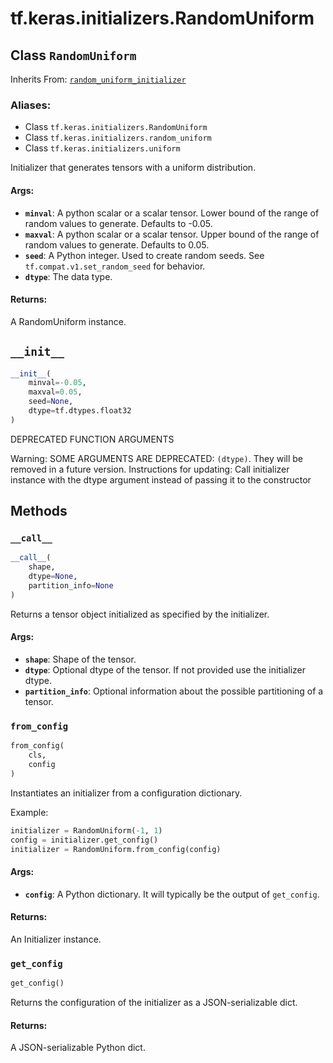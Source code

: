 <div itemscope itemtype="http://developers.google.com/ReferenceObject">
<meta itemprop="name" content="tf.keras.initializers.RandomUniform" />
<meta itemprop="path" content="Stable" />
<meta itemprop="property" content="__call__"/>
<meta itemprop="property" content="__init__"/>
<meta itemprop="property" content="from_config"/>
<meta itemprop="property" content="get_config"/>
</div>

# tf.keras.initializers.RandomUniform

## Class `RandomUniform`

Inherits From: [`random_uniform_initializer`](../../../tf/random_uniform_initializer.md)

### Aliases:

* Class `tf.keras.initializers.RandomUniform`
* Class `tf.keras.initializers.random_uniform`
* Class `tf.keras.initializers.uniform`

Initializer that generates tensors with a uniform distribution.

#### Args:

* <b>`minval`</b>: A python scalar or a scalar tensor. Lower bound of the range of
    random values to generate. Defaults to -0.05.
* <b>`maxval`</b>: A python scalar or a scalar tensor. Upper bound of the range of
    random values to generate. Defaults to 0.05.
* <b>`seed`</b>: A Python integer. Used to create random seeds. See
    `tf.compat.v1.set_random_seed` for behavior.
* <b>`dtype`</b>: The data type.
  

#### Returns:

A RandomUniform instance.

<h2 id="__init__"><code>__init__</code></h2>

``` python
__init__(
    minval=-0.05,
    maxval=0.05,
    seed=None,
    dtype=tf.dtypes.float32
)
```

DEPRECATED FUNCTION ARGUMENTS

Warning: SOME ARGUMENTS ARE DEPRECATED: `(dtype)`. They will be removed in a future version.
Instructions for updating:
Call initializer instance with the dtype argument instead of passing it to the constructor



## Methods

<h3 id="__call__"><code>__call__</code></h3>

``` python
__call__(
    shape,
    dtype=None,
    partition_info=None
)
```

Returns a tensor object initialized as specified by the initializer.

#### Args:

* <b>`shape`</b>: Shape of the tensor.
* <b>`dtype`</b>: Optional dtype of the tensor. If not provided use the initializer
    dtype.
* <b>`partition_info`</b>: Optional information about the possible partitioning of a
    tensor.

<h3 id="from_config"><code>from_config</code></h3>

``` python
from_config(
    cls,
    config
)
```

Instantiates an initializer from a configuration dictionary.

Example:

```python
initializer = RandomUniform(-1, 1)
config = initializer.get_config()
initializer = RandomUniform.from_config(config)
```

#### Args:

* <b>`config`</b>: A Python dictionary. It will typically be the output of
    `get_config`.


#### Returns:

An Initializer instance.

<h3 id="get_config"><code>get_config</code></h3>

``` python
get_config()
```

Returns the configuration of the initializer as a JSON-serializable dict.

#### Returns:

A JSON-serializable Python dict.



